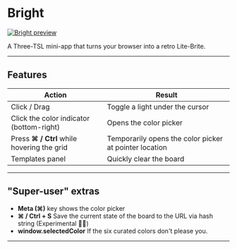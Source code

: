 # Bright

[![Bright preview](https://leannepepper.github.io/bright/assets/bright.jpg)](https://leannepepper.github.io/bright/)

A Three-TSL mini-app that turns your browser into a retro Lite-Brite.

---

## Features

| Action                                     | Result                                                 |
| ------------------------------------------ | ------------------------------------------------------ |
| Click / Drag                               | Toggle a light under the cursor                        |
| Click the color indicator (bottom-right)   | Opens the color picker                                 |
| Press **⌘ / Ctrl** while hovering the grid | Temporarily opens the color picker at pointer location |
| Templates panel                            | Quickly clear the board                                |

---

## "Super-user" extras

- **Meta (⌘)** key shows the color picker
- **⌘ / Ctrl + S** Save the current state of the board to the URL via hash string (Experimental 👩‍🔬)
- **window.selectedColor** If the six curated colors don't please you.

---
